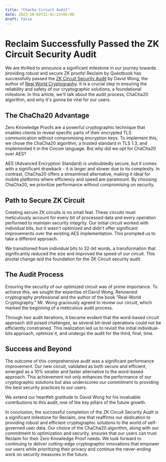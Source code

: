 ```yaml
---
title: "Chacha Circuit Audit"
date: 2023-10-02T21:41:13+05:00
draft: false
---
```



# Reclaim Successfully Passed the ZK Circuit Security Audit 


We are thrilled to announce a significant milestone in our journey towards providing robust and secure ZK proofs! Reclaim by Questbook has successfully passed the [ZK Circuit Security Audit](https://www.zksecurity.xyz/blog/posts/reclaim/) by David Wong, the author of [Real World Cryptography](https://www.amazon.com/Real-World-Cryptography-David-Wong/dp/1617296716). It is a crucial step in ensuring the reliability and safety of our cryptographic solutions, a foundational milestone. In this article, we'll talk about the audit process, ChaCha20 algorithm, and why it's gonna be vital for our users.


## The ChaCha20 Advantage

Zero Knowledge Proofs are a powerful cryptographic technique that enables clients to reveal specific parts of their encrypted TLS communication without compromising encryption keys. To implement this, we chose the ChaCha20 algorithm, a trusted standard in TLS 1.3, and implemented it in the Circom language. But why did we opt for ChaCha20 over AES?

AES (Advanced Encryption Standard) is undoubtedly secure, but it comes with a significant drawback - it is larger and slower due to its complexity. In contrast, ChaCha20 offers a streamlined alternative, making it ideal for mobile platforms where efficiency and speed are paramount. By choosing ChaCha20, we prioritize performance without compromising on security.


## Path to Secure ZK Circuit

Creating secure ZK circuits is no small feat. These circuits must meticulously account for every bit of processed data and every operation performed to maintain security integrity. Our initial circuit worked with individual bits, but it wasn't optimized and didn't offer significant improvements over the existing AES implementation. This prompted us to take a different approach.

We transitioned from individual bits to 32-bit words, a transformation that significantly reduced the size and improved the speed of our circuit. This pivotal change laid the foundation for the ZK Circuit security audit.


## The Audit Process

Ensuring the security of our optimized circuit was of prime importance. To achieve this, we sought the expertise of David Wong, Renowned cryptography professional and the author of the book "Real-World Cryptography." Mr. Wong graciously agreed to review our circuit, which marked the beginning of a meticulous audit process.

Through two audit iterations, it became evident that the word-based circuit approach still posed challenges, as several bit-level operations could not be efficiently constrained. This realization led us to revisit the initial individual-bits approach, optimize it, and undergo the audit for the third, final, time.


## Success and Beyond

The outcome of this comprehensive audit was a significant performance improvement. Our new circuit, validated as both secure and efficient, emerged as a 10% smaller and faster alternative to the word-based approach. This achievement not only enhances the performance of our cryptographic solutions but also underscores our commitment to providing the best security practices to our users.

We extend our heartfelt gratitude to David Wong for his invaluable contributions to this audit, one of the key pillars of the future growth. 
 
In conclusion, the successful completion of the ZK Circuit Security Audit is a significant milestone for Reclaim, one that reaffirms our dedication to providing robust and efficient cryptographic solutions to the world of self-governed user data. Our choice of the ChaCha20 algorithm, along with our commitment to optimization and security, ensures that our users can trust Reclaim for their Zero Knowledge Proof needs. We look forward to continuing to deliver cutting-edge cryptographic innovations that empower our users while prioritizing their privacy and continue the never-ending work on security measures in the future.

